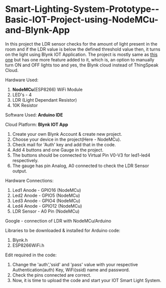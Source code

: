 # Smart-Lighting-System-Prototype--Basic-IOT-Project-using-NodeMCu-and-Blynk-App

In this project the LDR sensor checks for the amount of light present in the room and if the LDR value is below the defined threshold value then, it turns on the light using Blynk IOT Application. The project is mostly same as [this one](https://github.com/JaineshRathod/Smart-Lighting-System-Prototype--Basic-IOT-Project-using-NodeMCu-and-ThingSpeak-CLoud) but has one more feature added to it, which is, an option to manually turn ON and OFF lights too and yes, the Blynk cloud instead of ThingSpeak Cloud.

Hardware Used:

1. **NodeMCu**(ESP8266) WiFi Module
2. LED's - 4
3. LDR (Light Dependant Resistor)
4. 10K Resistor

Software Used: **Arduino IDE**

Cloud Platform: **Blynk IOT App**

1. Create your own Blynk Account & create new project.
2. Choose your device in the project(Here - NodeMCu).
3. Check mail for 'Auth' key and add that in the code.
4. Add 4 buttons and one Gauge in the project.
5. The buttons should be connected to Virtual Pin V0-V3 for led1-led4 respectively.
6. The gauge has pin Analog, A0 connected to check the LDR Sensor output.

Hardware Connections:

1. Led1 Anode - GPIO16 (NodeMCu) 
2. Led2 Anode - GPIO5 (NodeMCu) 
3. Led3 Anode - GPIO4 (NodeMCu) 
4. Led4 Anode - GPIO12 (NodeMCu) 
5. LDR Sensor - A0 Pin (NodeMCu)

Google - connection of LDR with NodeMCu/Arduino

Libraries to be downloaded & installed for Arduino code:
1. Blynk.h
2. ESP8266WiFi.h

Edit required in the code:

1. Change the 'auth','ssid' and 'pass' value with your respective Authentication(auth) Key, WiFi(ssid) name and password.
2. Check the pins connected are correct.
3. Now, it is time to upload the code and start your IOT Smart Light System.
